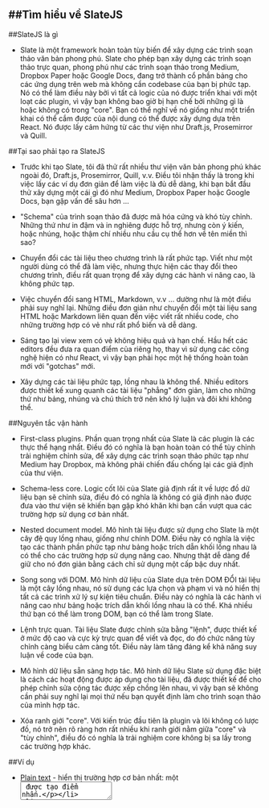 ##Tìm hiểu về SlateJS
---
##SlateJS là gì

* Slate là một framework hoàn toàn tùy biến để xây dựng các trình soạn thảo văn bản phong phú.
Slate cho phép bạn xây dựng các trình soạn thảo trực quan, phong phú như các trình soạn thảo trong Medium, Dropbox Paper hoặc Google Docs, đang trở thành cổ phần bảng cho các ứng dụng trên web mà không cần codebase của bạn bị phức tạp.
Nó có thể làm điều này bởi vì tất cả logic của nó được triển khai với một loạt các plugin, vì vậy bạn không bao giờ bị hạn chế bởi những gì là hoặc không có trong "core". Bạn có thể nghĩ về nó giống như một triển khai có thể cắm được của nội dung có thể được xây dựng dựa trên React. Nó được lấy cảm hứng từ các thư viện như Draft.js, Prosemirror và Quill.

##Tại sao phải tạo ra SlateJS

* Trước khi tạo Slate, tôi đã thử rất nhiều thư viện văn bản phong phú khác ngoài đó, Draft.js, Prosemirror, Quill, v.v. Điều tôi nhận thấy là trong khi việc lấy các ví dụ đơn giản để làm việc là đủ dễ dàng, khi bạn bắt đầu thử xây dựng một cái gì đó như Medium, Dropbox Paper hoặc Google Docs, bạn gặp vấn đề sâu hơn ...

+ "Schema" của trình soạn thảo đã được mã hóa cứng và khó tùy chỉnh. Những thứ như in đậm và in nghiêng được hỗ trợ, nhưng còn ý kiến, hoặc nhúng, hoặc thậm chí nhiều nhu cầu cụ thể hơn về tên miền thì sao?

+ Chuyển đổi các tài liệu theo chương trình là rất phức tạp. Viết như một người dùng có thể đã làm việc, nhưng thực hiện các thay đổi theo chương trình, điều rất quan trọng để xây dựng các hành vi nâng cao, là không phức tạp.

+ Việc chuyển đổi sang HTML, Markdown, v.v ... dường như là một điều phải suy nghĩ lại. Những điều đơn giản như chuyển đổi một tài liệu sang HTML hoặc Markdown liên quan đến việc viết rất nhiều code, cho những trường hợp có vẻ như rất phổ biến và dễ dàng.

+ Sáng tạo lại view xem có vẻ không hiệu quả và hạn chế. Hầu hết các editors đều đưa ra quan điểm của riêng họ, thay vì sử dụng các công nghệ hiện có như React, vì vậy bạn phải học một hệ thống hoàn toàn mới với "gotchas" mới.

+ Xây dựng các tài liệu phức tạp, lồng nhau là không thể. Nhiều editors được thiết kế xung quanh các tài liệu "phẳng" đơn giản, làm cho những thứ như bảng, nhúng và chú thích trở nên khó lý luận và đôi khi không thể.

##Nguyên tắc vận hành

+ First-class plugins. Phần quan trọng nhất của Slate là các plugin là các thực thể hạng nhất. Điều đó có nghĩa là bạn hoàn toàn có thể tùy chỉnh trải nghiệm chỉnh sửa, để xây dựng các trình soạn thảo phức tạp như Medium hay Dropbox, mà không phải chiến đấu chống lại các giả định của thư viện.

+ Schema-less core. Logic cốt lõi của Slate giả định rất ít về lược đồ dữ liệu bạn sẽ chỉnh sửa, điều đó có nghĩa là không có giả định nào được đưa vào thư viện sẽ khiến bạn gặp khó khăn khi bạn cần vượt qua các trường hợp sử dụng cơ bản nhất.

+ Nested document model. Mô hình tài liệu được sử dụng cho Slate là một cây đệ quy lồng nhau, giống như chính DOM. Điều này có nghĩa là việc tạo các thành phần phức tạp như bảng hoặc trích dẫn khối lồng nhau là có thể cho các trường hợp sử dụng nâng cao. Nhưng thật dễ dàng để giữ cho nó đơn giản bằng cách chỉ sử dụng một cấp bậc duy nhất.

+ Song song với DOM. Mô hình dữ liệu của Slate dựa trên DOM ĐỔI tài liệu là một cây lồng nhau, nó sử dụng các lựa chọn và phạm vi và nó hiển thị tất cả các trình xử lý sự kiện tiêu chuẩn. Điều này có nghĩa là các hành vi nâng cao như bảng hoặc trích dẫn khối lồng nhau là có thể. Khá nhiều thứ bạn có thể làm trong DOM, bạn có thể làm trong Slate.

+ Lệnh trực quan. Tài liệu Slate được chỉnh sửa bằng "lệnh", được thiết kế ở mức độ cao và cực kỳ trực quan để viết và đọc, do đó chức năng tùy chỉnh càng biểu cảm càng tốt. Điều này làm tăng đáng kể khả năng suy luận về code của bạn.

+ Mô hình dữ liệu sẵn sàng hợp tác. Mô hình dữ liệu Slate sử dụng đặc biệt là cách các hoạt động được áp dụng cho tài liệu, đã được thiết kế để cho phép chỉnh sửa cộng tác được xếp chồng lên nhau, vì vậy bạn sẽ không cần phải suy nghĩ lại mọi thứ nếu bạn quyết định làm cho trình soạn thảo của mình hợp tác.

+ Xóa ranh giới "core". Với kiến ​​trúc đầu tiên là plugin và lõi không có lược đồ, nó trở nên rõ ràng hơn rất nhiều khi ranh giới nằm giữa "core" và "tùy chỉnh", điều đó có nghĩa là trải nghiệm core không bị sa lầy trong các trường hợp khác.

##Ví dụ

* [Plain text](https://www.slatejs.org/examples/plaintext) -  hiển thị trường hợp cơ bản nhất: một <textarea> được tạo điểm nhấn.

* [Rich text](https://www.slatejs.org/examples/richtext) - hiển thị các tính năng bạn mong đợi từ một trình soạn thảo cơ bản.

* [Markdown preview](https://www.slatejs.org/examples/markdown-preview) - chỉ ra cách thêm các trình xử lý chính cho các phím tắt giống như Markdown.

* [Links](https://www.slatejs.org/examples/links) - hiển thị cách bọc văn bản trong các Link với dữ liệu liên quan.

* [Images](https://www.slatejs.org/examples/images) - chỉ ra cách sử dụng các nút để thêm hình ảnh.

* [Hovering toolbar](https://www.slatejs.org/examples/hovering-toolbar) - cho thấy một menu theo ngữ cảnh có thể được thực hiện như thế nào.

* [Tables](https://www.slatejs.org/examples/tables) - chỉ ra cách lồng các hình khối để kết xuất các thành phần nâng cao hơn.

* [Paste HTML](https://www.slatejs.org/examples/paste-html) - chỉ ra cách sử dụng trình tuần tự HTML để xử lý HTML đã dán.

* [Mentions ](https://www.slatejs.org/examples/mentions) - chỉ ra cách sử dụng các nút để làm @ -mentions đơn giản.

